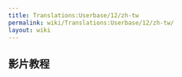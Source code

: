 ```yaml
---
title: Translations:Userbase/12/zh-tw
permalink: wiki/Translations:Userbase/12/zh-tw/
layout: wiki
---
```


## 影片教程
